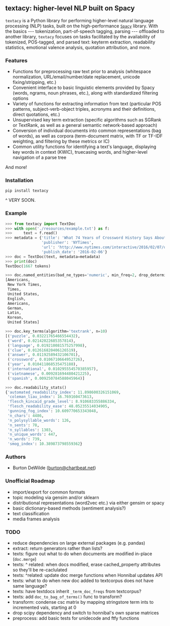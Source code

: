 ## textacy: higher-level NLP built on Spacy

`textacy` is a Python library for performing higher-level natural language processing (NLP) tasks, built on the high-performance [`Spacy`](https://spacy.io/) library. With the basics --- tokenization, part-of-speech tagging, parsing --- offloaded to another library, `textacy` focuses on tasks facilitated by the availability of tokenized, POS-tagged, and parsed text: keyterm extraction, readability statistics, emotional valence analysis, quotation attribution, and more.

### Features

- Functions for preprocessing raw text prior to analysis (whitespace normalization, URL/email/number/date replacement, unicode fixing/stripping, etc.)
- Convenient interface to basic linguistic elements provided by Spacy (words, ngrams, noun phrases, etc.), along with standardized filtering options
- Variety of functions for extracting information from text (particular POS patterns, subject-verb-object triples, acronyms and their definitions, direct quotations, etc.)
- Unsupervised key term extraction (specific algorithms such as SGRank or TextRank, as well as a general semantic network-based approach)
- Conversion of individual documents into common representations (bag of words), as well as corpora (term-document matrix, with TF or TF-IDF weighting, and filtering by these metrics or IC)
- Common utility functions for identifying a text's language, displaying key words in context (KWIC), truecasing words, and higher-level navigation of a parse tree

And more!

### Installation

`pip install textacy`

^ VERY SOON.

### Example

```python
>>> from textacy import TextDoc
>>> with open('./resources/example.txt') as f:
>>>     text = f.read()
>>> metadata = {'title': 'What 74 Years of Crossword History Says About the Language We Use',
                'publisher': 'NYTimes',
                'url': 'http://www.nytimes.com/interactive/2016/02/07/opinion/what-74-years-of-times-crosswords-say-about-the-words-we-use.html',
                'publish_date': '2016-02-06'}
>>> doc = TextDoc(text, metadata=metadata)
>>> print(doc)
TextDoc(1667 tokens)

>>> doc.named_entities(bad_ne_types='numeric', min_freq=2, drop_determiners=True)[:10]
[Americans,
 New York Times,
 Times,
 United States,
 English,
 Americans,
 German,
 Latin,
 Korean,
 United States]

>>> doc.key_terms(algorithm='textrank', n=10)
[('puzzle', 0.03221765466554432),
 ('word', 0.02142022685357814),
 ('language', 0.019210081575257998),
 ('clue', 0.012616820406126519),
 ('answer', 0.01192589432106701),
 ('crossword', 0.0106710664952726),
 ('year', 0.010411868535475188),
 ('international', 0.010295554570385957),
 ('vietnamese', 0.009281694480421225),
 ('spanish', 0.009250784588045964)]

>>> doc.readability_stats()
{'automated_readability_index': 11.898600326151069,
 'coleman_liau_index': 16.769160473613,
 'flesch_kincaid_grade_level': 8.910683355886334,
 'flesch_readability_ease': 48.05235514034905,
 'gunning_fog_index': 10.609770653343048,
 'n_chars': 4486,
 'n_polysyllable_words': 126,
 'n_sents': 78,
 'n_syllables': 1303,
 'n_unique_words': 447,
 'n_words': 739,
 'smog_index': 10.389873798559362}
```

### Authors

- Burton DeWilde (<burton@chartbeat.net>)

### Unofficial Roadmap

- import/export for common formats
- topic modeling via gensim and/or sklearn
- distributional representations (word2vec etc.) via either gensim or spacy
- basic dictionary-based methods (sentiment analysis?)
- text classification
- media frames analysis

### TODO

- reduce dependencies on large external packages (e.g. pandas)
- extract: return generators rather than lists?
- texts: figure out what to do when documents are modified in-place (`doc.merge`)
- texts: ^ related: when docs modified, erase cached_property attributes so they'll be re-caclulated
- texts: ^related: update doc merge functions when Honnibal updates API
- texts: what to do when new doc added to textcorpus does not have same language?
- texts: have textdocs inherit `_term_doc_freqs` from textcorpus?
- texts: add `doc_to_bag_of_terms()` func to transform?
- transform: condense csc matrix by mapping stringstore term ints to incremented vals, starting at 0
- drop scipy dependency and switch to honnibal's own sparse matrices
- preprocess: add basic tests for unidecode and ftfy functions
